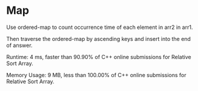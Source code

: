 # Map

Use ordered-map to count occurrence time of each element in arr2 in arr1.

Then traverse the ordered-map by ascending keys and insert into the end of answer.

Runtime: 4 ms, faster than 90.90% of C++ online submissions for Relative Sort Array.

Memory Usage: 9 MB, less than 100.00% of C++ online submissions for Relative Sort Array.